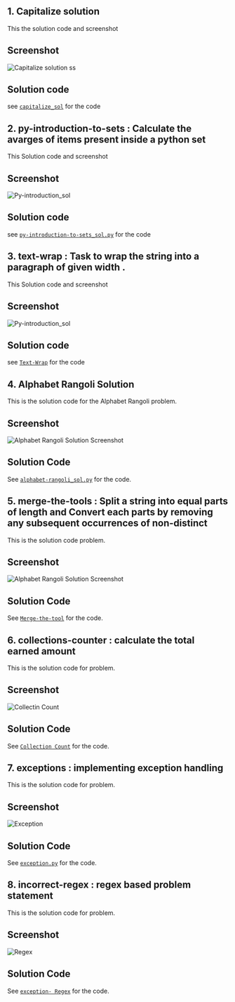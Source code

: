 ## 1. Capitalize solution
This the solution code and screenshot

## Screenshot
![Capitalize solution ss](SS/Capitalize.png)
## Solution code 
see [`capitalize_sol`](capitalize_sol.py) for the code

## 2. py-introduction-to-sets : Calculate the avarges of items present inside a python set
This Solution code and screenshot
## Screenshot
![Py-introduction_sol](SS/py-introduction.png)
## Solution code
see [`py-introduction-to-sets_sol.py`](py-introduction-to-sets_sol.py) for the code
## 3. text-wrap : Task to wrap the string into a paragraph of given width .
This Solution code and screenshot
## Screenshot
![Py-introduction_sol](SS/Text-wrap.png)
## Solution code
see [`Text-Wrap`](text-wrap_sol.py) for the code



## 4. Alphabet Rangoli Solution

This is the solution code for the Alphabet Rangoli problem.

## Screenshot

![Alphabet Rangoli Solution Screenshot](SS/alphabet_rangoli.png)

## Solution Code

See [`alphabet-rangoli_sol.py`](alphabet-rangoli_sol.py) for the code.
## 5. merge-the-tools : Split a string into equal parts of length and Convert each parts by removing any subsequent occurrences of non-distinct

This is the solution code   problem.

## Screenshot

![Alphabet Rangoli Solution Screenshot](SS/Merge_tool.png)

## Solution Code

See [`Merge-the-tool`](Mereg_tool_sol.py) for the code.

## 6. collections-counter : calculate the total earned amount

This is the solution code for   problem.

## Screenshot

![Collectin Count](SS/Collection_count.png)

## Solution Code

See [`Collection Count`](collection_count.py) for the code.
## 7. exceptions : implementing exception handling

This is the solution code for   problem.

## Screenshot

![Exception](SS/Exception.png)

## Solution Code

See [`exception.py`](exception_sol.py) for the code.
## 8. incorrect-regex : regex based problem statement

This is the solution code for   problem.

## Screenshot

![Regex](SS/Regex.png)

## Solution Code

See [`exception- Regex`](Regex_sol.py) for the code.



